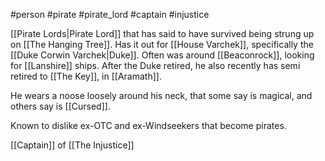 #person #pirate #pirate_lord #captain #injustice

[[Pirate Lords|Pirate Lord]] that has said to have survived being strung up on [[The Hanging Tree]].  Has it out for [[House Varchek]], specifically the [[Duke Corwin Varchek|Duke]].  Often was around [[Beaconrock]], looking for [[Lanshire]] ships.  After the Duke retired, he also recently has semi retired to [[The Key]], in [[Aramath]].

He wears a noose loosely around his neck, that some say is magical, and others say is [[Cursed]].

Known to dislike ex-OTC and ex-Windseekers that become pirates.

[[Captain]] of [[The Injustice]]